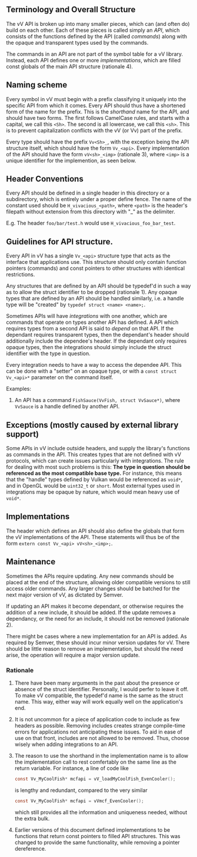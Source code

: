 ## Terminology and Overall Structure

The vV API is broken up into many smaller pieces, which can (and often
do) build on each other. Each of these pieces is called simply an *API*,
which consists of the functions defined by the API (called *commands*)
along with the opaque and transparent types used by the commands.

The commands in an API are not part of the symbol table for a vV library.
Instead, each API defines one or more *implementations*, which are filled
const globals of the main API structure (rationale 4).

## Naming scheme

Every symbol in vV must begin with a prefix classifying it uniquely into
the specific API from which it comes. Every API should thus have a
shortened form of the name for the prefix. This is the *shorthand* name
for the API, and should have two forms. The first follows CamelCase rules,
and starts with a capital, we call this `<Sh>`. The second is all lowercase,
we call this `<sh>`. This is to prevent capitalization conflicts with the
vV (or Vv) part of the prefix.

Every type should have the prefix `Vv<Sh>_`, with the exception being
the API structure itself, which should have the form `Vv_<api>`. Every
implementation of the API should have the form `vV<sh>_<imp>` (rationale 3),
where `<imp>` is a unique identifier for the implemention, as seen below.

## Header Conventions

Every API should be defined in a single header in this directory or a
subdirectory, which is entirely under a proper define fence. The name of
the constant used should be `H_vivacious_<path>`, where `<path>` is the
header's filepath without extension from this directory with "_" as the
delimiter.

E.g. The header `foo/bar/test.h` would use `H_vivacious_foo_bar_test`.

## Guidelines for API structure.

Every API in vV has a single `Vv_<api>` structure type that acts as the
interface that applications use. This structure should only contain
function pointers (commands) and const pointers to other structures with
identical restrictions.

Any structures that are defined by an API should be typedef'd in such a
way as to allow the struct identifier to be dropped (rationale 1).
Any opaque types that are defined by an API should be handled similarly,
i.e. a handle type will be "created" by `typedef struct <name> <name>;`.

Sometimes APIs will have *integrations* with one another, which are
commands that operate on types another API has defined. A API which
requires types from a second API is said to *depend* on that API. If the
dependant requires transparent types, then the dependant's header should
additionally include the dependee's header. If the dependant only requires
opaque types, then the integrations should simply include the struct
identifier with the type in question.

Every integration needs to have a way to access the dependee API. This can
be done with a "setter" on an opaque type, or with a `const struct Vv_<api>*`
parameter on the command itself.

Examples:
1. An API has a command `FishSauce(VvFish, struct VvSauce*)`, where `VvSauce`
   is a handle defined by another API.

## Exceptions (mostly caused by external library support)

Some APIs in vV include outside headers, and supply the library's
functions as commands in the API. This creates types that are not
defined with vV protocols, which can create issues particularly with
integrations. The rule for dealing with most such problems is this:
**The type in question should be referenced as the most compatible base type.**
For instance, this means that the "handle" types defined by Vulkan would
be referenced as `void*`, and in OpenGL would be `uint32_t` or `short`.
Most external types used in integrations may be opaque by nature, which
would mean heavy use of `void*`.

## Implementations

The header which defines an API should also define the globals that form the
vV implementations of the API. These statements will thus be of the form
`extern const Vv_<api> vV<sh>_<imp>;`.

## Maintenance

Sometimes the APIs require updating. Any new commands should be placed at
the end of the structure, allowing older compatible versions to still
access older commands. Any larger changes should be batched for the next
major version of vV, as dictated by Semver.

If updating an API makes it become dependant, or otherwise requires the
addition of a new include, it should be added. If the update removes a
dependancy, or the need for an include, it should not be removed
(rationale 2).

There might be cases where a new implementation for an API is added. As
required by Semver, these should incur minor version updates for vV. There
should be little reason to remove an implementation, but should the need
arise, the operation will require a major version update.

### Rationale

1. There have been many arguments in the past about the presence or absence
   of the struct identifier. Personally, I would perfer to leave it off.
   To make vV compatible, the typedef'd name is the same as the struct name.
   This way, either way will work equally well on the application's end.

2. It is not uncommon for a piece of application code to include as few
   headers as possible. Removing includes creates strange compile-time errors
   for applications not anticipating these issues. To aid in ease of use on
   that front, includes are not allowed to be removed. Thus, choose wisely
   when adding integrations to an API.

3. The reason to use the shorthand in the implementation name is to allow the
   implementation call to rest comfertably on the same line as the return
   variable. For instance, a line of code like
   ```C
   const Vv_MyCoolFish* mcfapi = vV_loadMyCoolFish_EvenCooler();
   ```
   is lengthy and redundant, compared to the very similar
   ```C
   const Vv_MyCoolFish* mcfapi = vVmcf_EvenCooler();
   ```
   which still provides all the information and uniqueness needed, without the
   extra bulk.

4. Earlier versions of this document defined implementations to be functions
   that return const pointers to filled API structures. This was changed to
   provide the same functionality, while removing a pointer dereference.
